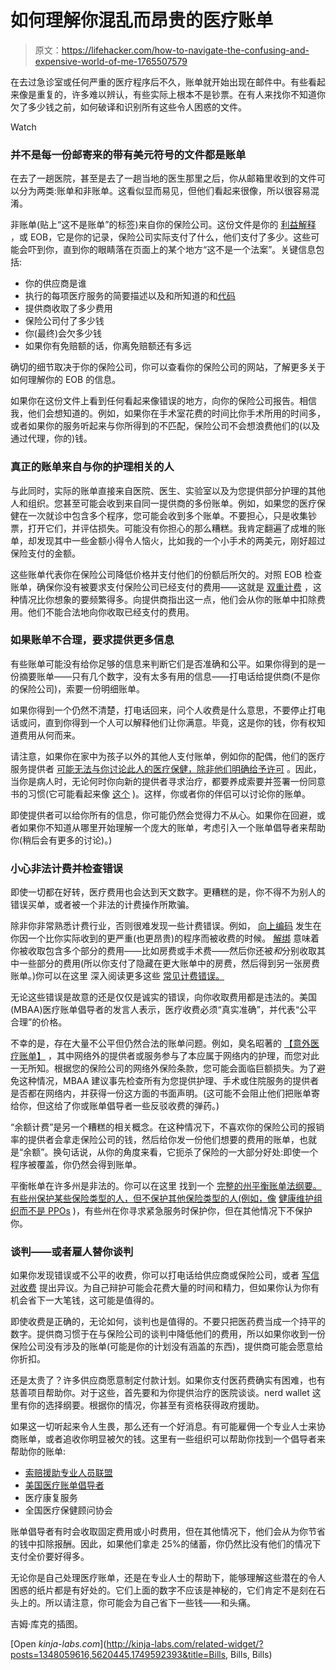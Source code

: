 # 如何理解你混乱而昂贵的医疗账单

> 原文：<https://lifehacker.com/how-to-navigate-the-confusing-and-expensive-world-of-me-1765507579>

在去过急诊室或任何严重的医疗程序后不久，账单就开始出现在邮件中。有些看起来像是重复的，许多难以辨认，有些实际上根本不是钞票。在有人来找你不知道你欠了多少钱之前，如何破译和识别所有这些令人困惑的文件。

Watch

### 并不是每一份邮寄来的带有美元符号的文件都是账单

在去了一趟医院，甚至是去了一趟当地的医生那里之后，你从邮箱里收到的文件可以分为两类:账单和非账单。这看似显而易见，但他们看起来很像，所以很容易混淆。

非账单(贴上“这不是账单”的标签)来自你的保险公司。这份文件是你的 [利益解释](https://en.wikipedia.org/wiki/Explanation_of_benefits) ，或 EOB，它是你的记录，保险公司实际支付了什么，他们支付了多少。这些可能会吓到你，直到你的眼睛落在页面上的某个地方“这不是一个法案”。关键信息包括:

*   你的供应商是谁
*   执行的每项医疗服务的简要描述以及和所知道的和[代码](http://healthinsurance.about.com/od/healthinsurancebasics/a/insurance_codes_basics.htm)
*   提供商收取了多少费用
*   保险公司付了多少钱
*   你(最终)会欠多少钱
*   如果你有免赔额的话，你离免赔额还有多远

确切的细节取决于你的保险公司，你可以查看你的保险公司的网站，了解更多关于如何理解你的 EOB 的信息。

如果你在这份文件上看到任何看起来像错误的地方，向你的保险公司报告。相信我，他们会想知道的。例如，如果你在手术室花费的时间比你手术所用的时间多，或者如果你的服务听起来与你所得到的不匹配，保险公司不会想浪费他们的(以及通过代理，你的)钱。

### 真正的账单来自与你的护理相关的人

与此同时，实际的账单直接来自医院、医生、实验室以及为您提供部分护理的其他人和组织。您甚至可能会收到来自同一提供商的多份账单。例如，如果您的医疗保健在一次就诊中包含多个程序，您可能会收到多个账单。不要担心，只是收集钞票，打开它们，并评估损失。可能没有你担心的那么糟糕。我肯定翻遍了成堆的账单，却发现其中一些金额小得令人恼火，比如我的一个小手术的两美元，刚好超过保险支付的金额。

这些账单代表你在保险公司降低价格并支付他们的份额后所欠的。对照 EOB 检查账单，确保你没有被要求支付保险公司已经支付的费用——这就是 [双重计费](http://www.bplaw.com/medicaid-fraud/common-examples-medicaid-fraud/billing-services-performed/double-billing-medical-services) ，这种情况比你想象的要频繁得多。向提供商指出这一点，他们会从你的账单中扣除费用。他们不能合法地向你收取已经支付的费用。

### 如果账单不合理，要求提供更多信息

有些账单可能没有给你足够的信息来判断它们是否准确和公平。如果你得到的是一份摘要账单——只有几个数字，没有太多有用的信息——打电话给提供商(不是你的保险公司)，索要一份明细账单。

如果你得到一个仍然不清楚，打电话回来，问个人收费是什么意思，不要停止打电话或问，直到你得到一个人可以解释他们让你满意。毕竟，这是你的钱，你有权知道费用从何而来。

请注意，如果你在家中为孩子以外的其他人支付账单，例如你的配偶，他们的医疗服务提供者 [可能无法与你讨论此人的医疗保健，除非他们明确给予许可](http://www.hhs.gov/hipaa/for-professionals/faq/488/does-hipaa-permit-a-doctor-to-discuss-a-patients-health-status-with-the-patients-family-and-friends/index.html) 。因此，当你是病人时，无论何时你向新的提供者寻求治疗，都要养成索要并签署一份同意书的习惯(它可能看起来像 [这个](https://www.caring.com/forms/hipaa-release-form/free-hipaa-release-form.pdf) )。这样，你或者你的伴侣可以讨论你的账单。

即使提供者可以给你所有的信息，你可能仍然会觉得力不从心。如果你在回避，或者如果你不知道从哪里开始理解一个庞大的账单，考虑引入一个账单倡导者来帮助你(稍后会有更多的讨论)。)

### 小心非法计费并检查错误

即使一切都在好转，医疗费用也会达到天文数字。更糟糕的是，你不得不为别人的错误买单，或者被一个非法的计费操作所欺骗。

除非你非常熟悉计费行业，否则很难发现一些计费错误。例如， [向上编码](http://patients.about.com/od/costsconsumerism/a/upcoding.htm) 发生在你因一个比你实际收到的更严重(也更昂贵)的程序而被收费的时候。 [解绑](http://www.dummies.com/how-to/content/to-bundle-or-not-to-bundle-in-medical-billing.html) 意味着你被收取包含多个部分的费用——比如房费或手术费——然后你还被*和*分别收取其中一些部分的费用(所以你支付了隐藏在更大账单中的房费，然后得到另一张房费账单。)你可以在这里 深入阅读更多这些 [常见计费错误。](http://www.medicalbillrehab.com/7-common-medical-billing-errors/)

无论这些错误是故意的还是仅仅是诚实的错误，向你收取费用都是违法的。美国(MBAA)医疗账单倡导者的发言人表示，医疗收费必须“真实准确”，并代表“公平合理”的价格。

不幸的是，存在大量不公平但仍然合法的账单问题。例如，臭名昭著的 [【意外医疗账单】](http://consumersunion.org/surprise-medical-bills/) ，其中网络外的提供者或服务参与了本应属于网络内的护理，而您对此一无所知。根据您的保险公司的网络外保险条款，您可能会面临巨额损失。为了避免这种情况，MBAA 建议事先检查所有为您提供护理、手术或住院服务的提供者是否都在网络内，并获得一份这方面的书面声明。(这可能不会阻止他们把账单寄给你，但这给了你或账单倡导者一些反驳收费的弹药。)

“余额计费”是另一个糟糕的相关概念。在这种情况下，不喜欢你的保险公司的报销率的提供者会拿走保险公司的钱，然后给你发一份他们想要的费用的账单，也就是“余额”。换句话说，从你的角度来看，它扼杀了保险的一大部分好处:即使一个程序被覆盖，你仍然会得到账单。

平衡帐单在许多州是非法的。你可以在这里 找到一个 [完整的州平衡账单法纲要。有些州保护某些保险类型的人，但不保护其他保险类型的人(例如，像](http://kff.org/private-insurance/state-indicator/state-restriction-against-providers-balance-billing-managed-care-enrollees/) [健康维护组织而不是 PPOs](http://lifehacker.com/whats-the-difference-between-all-these-health-insuranc-1500452519) )，有些州在你寻求紧急服务时保护你，但在其他情况下不保护你。

### 谈判——或者雇人替你谈判

如果你发现错误或不公平的收费，你可以打电话给供应商或保险公司，或者 [写信对收费](http://billadvocates.com/write-medical-bill-dispute-letter/) 提出异议。为自己辩护可能会花费大量的时间和精力，但如果你认为你有机会省下一大笔钱，这可能是值得的。

即使收费是正确的，无论如何，谈判也是值得的。不要只把医药费当成一个持平的数字。提供商习惯于在与保险公司的谈判中降低他们的费用，所以如果你收到一份保险公司没有涉及的账单(可能是你的计划没有涵盖的东西)，提供商可能会愿意给你折扣。

还是太贵了？许多供应商愿意制定付款计划。如果你支付医药费确实有困难，也有慈善项目帮助你。对于这些，首先要和为你提供治疗的医院谈谈。nerd wallet 这里有你的选择纲要。根据你的情况，你甚至有资格获得政府援助。

如果这一切听起来令人生畏，那么还有一个好消息。有可能雇佣一个专业人士来协商账单，或者追收你明显被欠的钱。这里有一些组织可以帮助你找到一个倡导者来帮助你的账单:

*   [索赔援助专业人员联盟](http://www.claims.org/)
*   [美国医疗账单倡导者](http://billadvocates.com/)
*   医疗康复服务
*   全国医疗保健顾问协会

账单倡导者有时会收取固定费用或小时费用，但在其他情况下，他们会从为你节省的钱中扣除报酬。因此，如果他们拿走 25%的储蓄，你仍然比没有他们的情况下支付全价要好得多。

无论你是自己处理医疗账单，还是在专业人士的帮助下，能够理解这些潜在的令人困惑的纸片都是有好处的。它们上面的数字不应该是神秘的，它们肯定不是刻在石头上的。所以请注意，你可能会为自己省下一些钱——和头痛。

吉姆·库克的插图。

[Open *kinja-labs.com*](http://kinja-labs.com/related-widget/?posts=1348059616,5620445,1749592393&title=Bills, Bills, Bills)